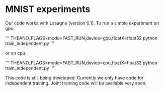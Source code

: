# MNIST experiments

Our code works with Lasagne (version 0.1). To run a simple experiment on gpu:

'''
THEANO_FLAGS=mode=FAST_RUN,device=gpu,floatX=float32 python train_independent.py
'''

or on cpu:

'''
THEANO_FLAGS=mode=FAST_RUN,device=cpu,floatX=float32 python train_independent.py
'''

This code is still being developed. Currently we only have code for independent training. Joint training code will be available very soon.
